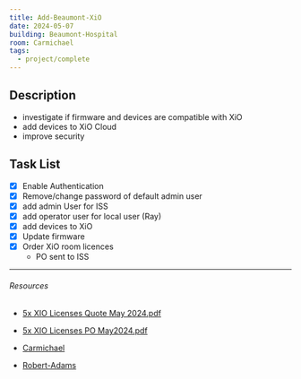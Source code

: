 ```yaml
---
title: Add-Beaumont-XiO
date: 2024-05-07
building: Beaumont-Hospital
room: Carmichael
tags:
  - project/complete
---
```


## Description
- investigate if firmware and devices are compatible with XiO
- add devices to XiO Cloud
- improve security

## Task List

- [x] Enable Authentication
- [x] Remove/change password of default admin user
- [x] add admin User for ISS
- [x] add operator user for local user (Ray)
- [x] add devices to XiO
- [x] Update firmware
- [x] Order XiO room licences
	- PO sent to ISS



---
###### Resources

- [5x XIO Licenses Quote May 2024.pdf](https://rcsicampus.sharepoint.com/:b:/r/sites/MediaSevicesStaff/Shared%20Documents/General/AV%20Room%20Installation%20(PO%27s%20-%20Quotes%20-%20RAMS)/Equipment,%20Subscriptions%20%26%20Contract%20Quotes-PO%27s/XiO%20Cloud%20Room%20Licences/5x%20XIO%20Licenses%20Quote%20May%202024.pdf?csf=1&web=1&e=SRaYhr)

- [5x XIO Licenses PO May2024.pdf](https://rcsicampus.sharepoint.com/:b:/r/sites/MediaSevicesStaff/Shared%20Documents/General/AV%20Room%20Installation%20(PO%27s%20-%20Quotes%20-%20RAMS)/Equipment,%20Subscriptions%20%26%20Contract%20Quotes-PO%27s/XiO%20Cloud%20Room%20Licences/5x%20XIO%20Licenses%20PO%20May2024.pdf?csf=1&web=1&e=FAgLdj)
- [Carmichael](../../03-Resources/Rooms/Carmichael.md)
- [Robert-Adams](../../03-Resources/Rooms/Robert-Adams.md)
